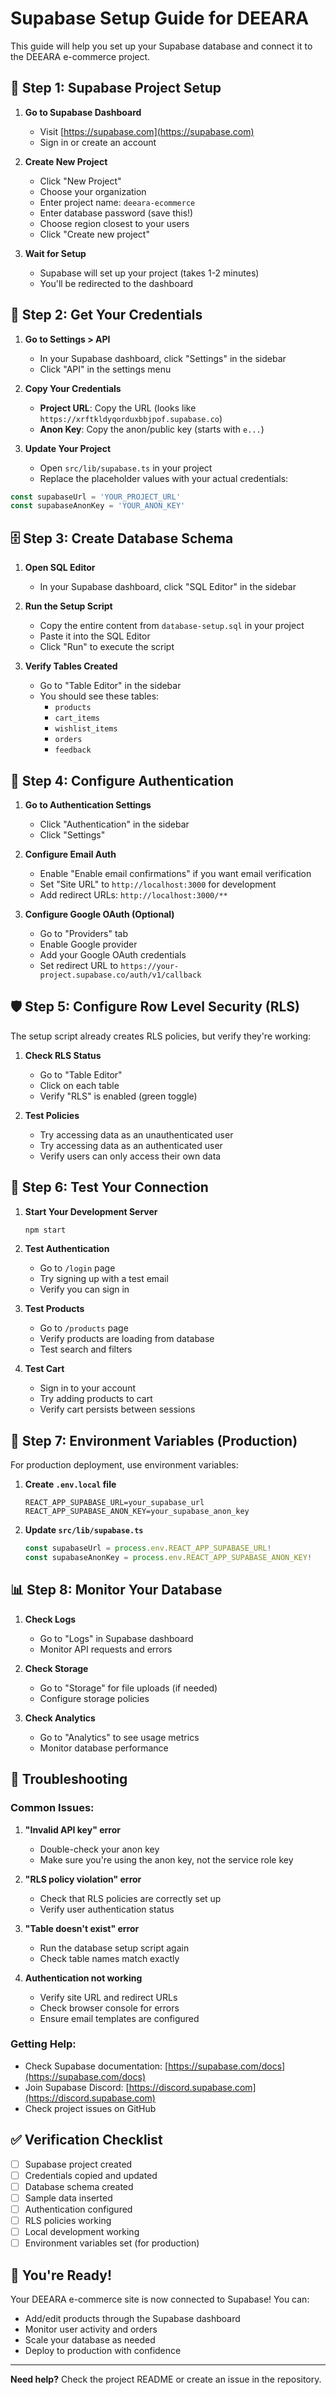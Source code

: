 # Supabase Setup Guide for DEEARA

This guide will help you set up your Supabase database and connect it to the DEEARA e-commerce project.

## 🚀 Step 1: Supabase Project Setup

1. **Go to Supabase Dashboard**
   - Visit [https://supabase.com](https://supabase.com)
   - Sign in or create an account

2. **Create New Project**
   - Click "New Project"
   - Choose your organization
   - Enter project name: `deeara-ecommerce`
   - Enter database password (save this!)
   - Choose region closest to your users
   - Click "Create new project"

3. **Wait for Setup**
   - Supabase will set up your project (takes 1-2 minutes)
   - You'll be redirected to the dashboard

## 🔑 Step 2: Get Your Credentials

1. **Go to Settings > API**
   - In your Supabase dashboard, click "Settings" in the sidebar
   - Click "API" in the settings menu

2. **Copy Your Credentials**
   - **Project URL**: Copy the URL (looks like `https://xrftkldyqorduxbbjpof.supabase.co`)
   - **Anon Key**: Copy the anon/public key (starts with `e...`)

3. **Update Your Project**
   - Open `src/lib/supabase.ts` in your project
   - Replace the placeholder values with your actual credentials:

```typescript
const supabaseUrl = 'YOUR_PROJECT_URL'
const supabaseAnonKey = 'YOUR_ANON_KEY'
```

## 🗄️ Step 3: Create Database Schema

1. **Open SQL Editor**
   - In your Supabase dashboard, click "SQL Editor" in the sidebar

2. **Run the Setup Script**
   - Copy the entire content from `database-setup.sql` in your project
   - Paste it into the SQL Editor
   - Click "Run" to execute the script

3. **Verify Tables Created**
   - Go to "Table Editor" in the sidebar
   - You should see these tables:
     - `products`
     - `cart_items`
     - `wishlist_items`
     - `orders`
     - `feedback`

## 🔐 Step 4: Configure Authentication

1. **Go to Authentication Settings**
   - Click "Authentication" in the sidebar
   - Click "Settings"

2. **Configure Email Auth**
   - Enable "Enable email confirmations" if you want email verification
   - Set "Site URL" to `http://localhost:3000` for development
   - Add redirect URLs: `http://localhost:3000/**`

3. **Configure Google OAuth (Optional)**
   - Go to "Providers" tab
   - Enable Google provider
   - Add your Google OAuth credentials
   - Set redirect URL to `https://your-project.supabase.co/auth/v1/callback`

## 🛡️ Step 5: Configure Row Level Security (RLS)

The setup script already creates RLS policies, but verify they're working:

1. **Check RLS Status**
   - Go to "Table Editor"
   - Click on each table
   - Verify "RLS" is enabled (green toggle)

2. **Test Policies**
   - Try accessing data as an unauthenticated user
   - Try accessing data as an authenticated user
   - Verify users can only access their own data

## 🧪 Step 6: Test Your Connection

1. **Start Your Development Server**
   ```bash
   npm start
   ```

2. **Test Authentication**
   - Go to `/login` page
   - Try signing up with a test email
   - Verify you can sign in

3. **Test Products**
   - Go to `/products` page
   - Verify products are loading from database
   - Test search and filters

4. **Test Cart**
   - Sign in to your account
   - Try adding products to cart
   - Verify cart persists between sessions

## 🔧 Step 7: Environment Variables (Production)

For production deployment, use environment variables:

1. **Create `.env.local` file**
   ```env
   REACT_APP_SUPABASE_URL=your_supabase_url
   REACT_APP_SUPABASE_ANON_KEY=your_supabase_anon_key
   ```

2. **Update `src/lib/supabase.ts`**
   ```typescript
   const supabaseUrl = process.env.REACT_APP_SUPABASE_URL!
   const supabaseAnonKey = process.env.REACT_APP_SUPABASE_ANON_KEY!
   ```

## 📊 Step 8: Monitor Your Database

1. **Check Logs**
   - Go to "Logs" in Supabase dashboard
   - Monitor API requests and errors

2. **Check Storage**
   - Go to "Storage" for file uploads (if needed)
   - Configure storage policies

3. **Check Analytics**
   - Go to "Analytics" to see usage metrics
   - Monitor database performance

## 🚨 Troubleshooting

### Common Issues:

1. **"Invalid API key" error**
   - Double-check your anon key
   - Make sure you're using the anon key, not the service role key

2. **"RLS policy violation" error**
   - Check that RLS policies are correctly set up
   - Verify user authentication status

3. **"Table doesn't exist" error**
   - Run the database setup script again
   - Check table names match exactly

4. **Authentication not working**
   - Verify site URL and redirect URLs
   - Check browser console for errors
   - Ensure email templates are configured

### Getting Help:

- Check Supabase documentation: [https://supabase.com/docs](https://supabase.com/docs)
- Join Supabase Discord: [https://discord.supabase.com](https://discord.supabase.com)
- Check project issues on GitHub

## ✅ Verification Checklist

- [ ] Supabase project created
- [ ] Credentials copied and updated
- [ ] Database schema created
- [ ] Sample data inserted
- [ ] Authentication configured
- [ ] RLS policies working
- [ ] Local development working
- [ ] Environment variables set (for production)

## 🎉 You're Ready!

Your DEEARA e-commerce site is now connected to Supabase! You can:

- Add/edit products through the Supabase dashboard
- Monitor user activity and orders
- Scale your database as needed
- Deploy to production with confidence

---

**Need help?** Check the project README or create an issue in the repository. 